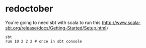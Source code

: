 # redoctober

You're going to need sbt with scala to run this (http://www.scala-sbt.org/release/docs/Getting-Started/Setup.html)

```
sbt
run 10 2 2 2 # once in sbt console
```
